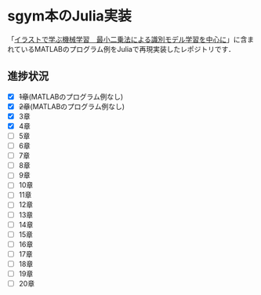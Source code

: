 # sgym本のJulia実装

「[イラストで学ぶ機械学習　最小二乗法による識別モデル学習を中心に](https://www.amazon.co.jp/%E3%82%A4%E3%83%A9%E3%82%B9%E3%83%88%E3%81%A7%E5%AD%A6%E3%81%B6-%E6%A9%9F%E6%A2%B0%E5%AD%A6%E7%BF%92-%E6%9C%80%E5%B0%8F%E4%BA%8C%E4%B9%97%E6%B3%95%E3%81%AB%E3%82%88%E3%82%8B%E8%AD%98%E5%88%A5%E3%83%A2%E3%83%87%E3%83%AB%E5%AD%A6%E7%BF%92%E3%82%92%E4%B8%AD%E5%BF%83%E3%81%AB-KS%E6%83%85%E5%A0%B1%E7%A7%91%E5%AD%A6%E5%B0%82%E9%96%80%E6%9B%B8-%E6%9D%89%E5%B1%B1/dp/4061538217)」に含まれているMATLABのプログラム例をJuliaで再現実装したレポジトリです．

## 進捗状況

- [x] ~~1章~~(MATLABのプログラム例なし)
- [x] ~~2章~~(MATLABのプログラム例なし)
- [x] 3章
- [x] 4章
- [ ] 5章
- [ ] 6章
- [ ] 7章
- [ ] 8章
- [ ] 9章
- [ ] 10章
- [ ] 11章
- [ ] 12章
- [ ] 13章
- [ ] 14章
- [ ] 15章
- [ ] 16章
- [ ] 17章
- [ ] 18章
- [ ] 19章
- [ ] 20章
